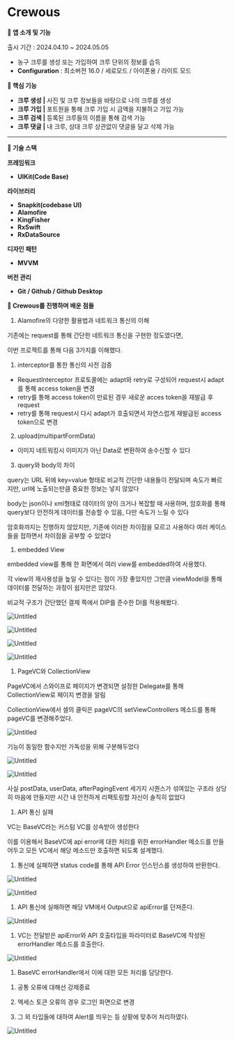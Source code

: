 # Crewous

**📘 앱 소개 및 기능**

출시 기간 : 2024.04.10 ~ 2024.05.05

- 농구 크루를 생성 또는 가입하여 크루 단위의 정보를 습득
- **Configuration** : 최소버전 16.0 / 세로모드 / 아이폰용 / 라이트 모드

**📘 핵심 기능**

- **크루 생성 |** 사진 및 크루 정보들을 바탕으로 나의 크루를 생성
- **크루 가입 |** 포트원을 통해 크루 가입 시 금액을 지불하고 가입 가능
- **크루 검색 |** 등록된 크루들의 이름을 통해 검색 가능
- **크루 댓글 |** 내 크루, 상대 크루 상관없이 댓글을 달고 삭제 가능

 ****

**📘 기술 스택**

**프레임워크**

- **UIKit(Code Base)**

**라이브러리**

- **Snapkit(codebase UI)**
- **Alamofire**
- **KingFisher**
- **RxSwift**
- **RxDataSource**

**디자인 패턴**

- **MVVM**

**버전 관리**

- **Git / Github / Github Desktop**

**📘 Crewous를 진행하며 배운 점들**

1. Alamofire의 다양한 활용법과 네트워크 통신의 이해

기존에는 request를 통해 간단한 네트워크 통신을 구현한 정도였다면,

이번 프로젝트를 통해 다음 3가지를 이해했다.

1) interceptor를 통한 통신의 사전 검증

- RequestInterceptor 프로토콜에는 adapt와 retry로 구성되어 request시 adapt를 통해 access token을 변경
- retry를 통해 access token이 만료된 경우 새로운 acces token을 재발급 후 request
- retry를 통해 request시 다시 adapt가 호출되면서 자연스럽게 재발급된 access token으로 변경

2) upload(multipartFormData)

- 이미지 네트워킹시 이미지가 아닌 Data로 변환하여 송수신할 수 있다

3) query와 body의 차이

query는 URL 뒤에 key=value 형태로 비교적 간단한 내용들이 전달되며 속도가 빠르지만, url에 노출되는만큼 중요한 정보는 넣지 않았다

body는 json이나 xml형태로 데이터의 양이 크거나 복잡할 때 사용하며, 암호화를 통해 query보다 안전하게 데이터를 전송할 수 있음, 다만 속도가 느릴 수 있다

암호화까지는 진행하지 않았지만, 기존에 이러한 차이점을 모르고 사용하다 여러 케이스들을 접하면서 차이점을 공부할 수 있었다

1. embedded View

embedded view를 통해 한 화면에서 여러 view를 embedded하여 사용했다.

각 view의 재사용성을 높일 수 있다는 점이 가장 좋았지만 그만큼 viewModel을 통해 데이터를 전달하는 과정이 쉽지만은 않았다.

비교적 구조가 간단했던 결제 쪽에서 DIP를 준수한 DI를 적용해봤다.

![Untitled](Crewous%202df56d1d73b54cb685405b6d98230c3d/Untitled.png)

![Untitled](Crewous%202df56d1d73b54cb685405b6d98230c3d/Untitled%201.png)

![Untitled](Crewous%202df56d1d73b54cb685405b6d98230c3d/Untitled%202.png)

![Untitled](Crewous%202df56d1d73b54cb685405b6d98230c3d/Untitled%203.png)

1. PageVC와 CollectionView

PageVC에서 스와이프로 페이지가 변경되면 설정한 Delegate를 통해 CollectionView로 페이지 변경을 알림

CollectionView에서 셀의 클릭은 pageVC의 setViewControllers 메소드를 통해 pageVC를 변경해주었다.

![Untitled](Crewous%202df56d1d73b54cb685405b6d98230c3d/Untitled%204.png)

기능이 동일한 함수지만 가독성을 위해 구분해두었다

![Untitled](Crewous%202df56d1d73b54cb685405b6d98230c3d/Untitled%205.png)

![Untitled](Crewous%202df56d1d73b54cb685405b6d98230c3d/Untitled%206.png)

사실 postData, userData, afterPagingEvent 세가지 시퀀스가 섞여있는 구조라 상당히 마음에 안들지만 시간 내 안전하게 리팩토링할 자신이 솔직히 없었다

1. API 통신 실패

VC는 BaseVC라는 커스텀 VC를 상속받아 생성한다

이를 이용해서 BaseVC에 api error에 대한 처리를 위한 errorHandler 메소드를 만들어두고 모든 VC에서 해당 메소드만 호출하면 되도록 설계했다.

1. 통신에 실패하면 status code를 통해 API Error 인스턴스를 생성하여 반환한다.

![Untitled](Crewous%202df56d1d73b54cb685405b6d98230c3d/Untitled%207.png)

![Untitled](Crewous%202df56d1d73b54cb685405b6d98230c3d/Untitled%208.png)

1. API 통신에 실패하면 해당 VM에서 Output으로 apiError를 던져준다.

![Untitled](Crewous%202df56d1d73b54cb685405b6d98230c3d/Untitled%209.png)

1. VC는 전달받은 apiError와 API 호출타입을 파라미터로 BaseVC에 작성된 errorHandler 메소드를 호출한다.

![Untitled](Crewous%202df56d1d73b54cb685405b6d98230c3d/Untitled%2010.png)

1. BaseVC errorHandler에서 이에 대한 모든 처리를 담당한다.

1) 공통 오류에 대해선 강제종료

2) 엑세스 토큰 오류의 경우 로그인 화면으로 변경

3) 그 외 타입들에 대하여 Alert를 띄우는 등 상황에 맞추어 처리하였다.

![Untitled](Crewous%202df56d1d73b54cb685405b6d98230c3d/Untitled%2011.png)